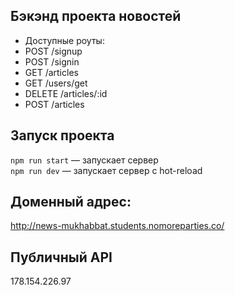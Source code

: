 
## Бэкэнд проекта новостей
* Доступные роуты: 
* POST /signup
* POST /signin
* GET /articles
* GET /users/get
* DELETE /articles/:id
* POST /articles

## Запуск проекта
`npm run start` — запускает сервер   
`npm run dev` — запускает сервер с hot-reload

## Доменный адрес:
http://news-mukhabbat.students.nomoreparties.co/

## Публичный API
178.154.226.97
